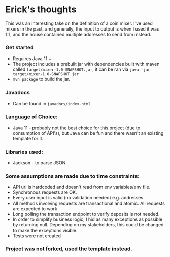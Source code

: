 # Erick's thoughts

This was an interesting take on the definition of a coin mixer. I've used mixers in the past, and generally, the input to output is when I used it was 1:1, and the house contained multiple addresses to send from instead.

### Get started
* Requires Java 11 +
* The project includes a prebuilt jar with dependencies built with maven called `target/mixer-1.0-SNAPSHOT.jar`, it can be ran via `java -jar target/mixer-1.0-SNAPSHOT.jar`
* `mvn package` to build the jar.

### Javadocs
* Can be found in `javadocs/index.html`

### Language of Choice:
* Java 11 - probably not the best choice for this project (due to consumption of API's), but Java can be fun and there wasn't an existing template for it.


### Libraries used:
* Jackson - to parse JSON

### Some assumptions are made due to time constraints:
* API url is hardcoded and doesn't read from env variables/env file.
* Synchronous requests are OK.
* Every user input is valid (no validation needed) e.g. addresses
* All methods involving requests are transactional and atomic. All requests are expected to work
* Long polling the transaction endpoint to verify deposits is not needed.
* In order to simplify business logic, I hid as many exceptions as possible by returning null. Depending on my stakeholders, this could be changed to make the exceptions visible.
* Tests were not created

### Project was not forked, used the template instead.
